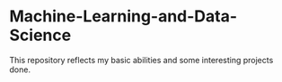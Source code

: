 # Machine-Learning-and-Data-Science
This repository reflects my basic abilities and some interesting projects done. 
